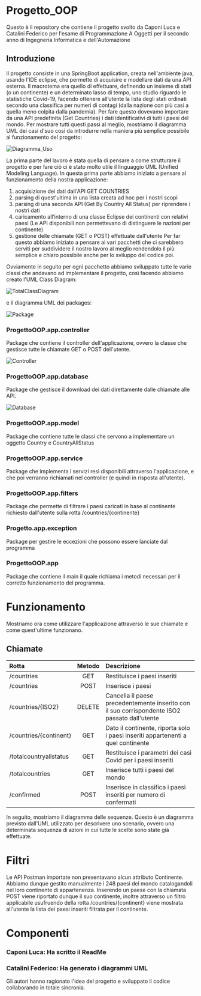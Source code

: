 # Progetto_OOP
Questo è il repository che contiene il progetto svolto da Caponi Luca e Catalini Federico 
per l'esame di Programmazione A Oggetti per il secondo anno di Ingegneria Informatica e dell'Automazione

## Introduzione
Il progetto consiste in una SpringBoot application, creata nell'ambiente java, usando l'IDE eclipse, che permette di acquisire e modellare dati da una API esterna. Il macrotema era quello di effettuare, definendo un insieme di stati (o un continente) e un determinato lasso di tempo, uno studio riguardo le statistiche Covid-19, facendo ottenere all’utente la lista degli stati ordinati secondo una classifica per numeri di contagi (dalla nazione con più casi a quella meno colpita dalla pandemia). Per fare questo dovevamo importare da una API predefinita (Get Countries) i dati identificativi di tutti i paesi del mondo. 
Per mostrare tutti questi passi al meglio, mostriamo il diagramma UML dei casi d'suo così da introdurre nella maniera più semplice possibile al funzionamento del progetto:

![Diagramma_Uso](https://user-images.githubusercontent.com/64077382/97055743-bb2d2b80-1587-11eb-8262-c1001011535e.png)



La prima parte del lavoro è stata quella di pensare a come strutturare il progetto e per fare ciò ci è stato molto utile il linguaggio UML (Unified Modeling Language). In questa prima parte abbiamo iniziato a pensare al funzionamento della nostra applicazione:
1.	acquisizione dei dati dall'API GET COUNTRIES
2.	parsing di quest'ultima in una lista creata ad hoc per i nostri scopi
3.	parsing di una seconda API (Get By Country All Status) per riprendere i nostri dati
4.	caricamento all’interno di una classe Eclipse dei continenti con relativi paesi (Le API disponibili non permettevano di distinguere le nazioni per continente)   
5.	gestione delle chiamate (GET o POST) effettuate dall'utente
Per far questo abbiamo iniziato a pensare ai vari pacchetti che ci sarebbero serviti per suddividere il nostro lavoro al meglio rendendolo il più semplice e chiaro possibile anche per lo sviluppo del codice poi.


Ovviamente in seguito per ogni pacchetto abbiamo sviluppato tutte le varie classi che andavano ad implementare il progetto, così facendo abbiamo creato l'UML Class Diagram:

![TotalClassDiagram](https://user-images.githubusercontent.com/64077382/97055924-10693d00-1588-11eb-887e-5955cdeeb761.png)

e il diagramma UML dei packages:

![Package](https://user-images.githubusercontent.com/64077382/97056034-4c9c9d80-1588-11eb-9e38-cc1a7ccc3187.png)




### ProgettoOOP.app.controller
Package che contiene il controller dell'applicazione, ovvero la classe che gestisce tutte le chiamate GET o POST dell'utente.

![Controller](https://user-images.githubusercontent.com/64077382/97056185-a7ce9000-1588-11eb-821c-5c3a307461f9.png)


### ProgettoOOP.app.database
Package che gestisce il download dei dati direttamente dalle chiamate alle API.

![Database](https://user-images.githubusercontent.com/64077382/97056231-c2a10480-1588-11eb-8122-3fd7a32dbd8e.png)


### ProgettoOOP.app.model
Package che contiene tutte le classi che servono a implementare un oggetto Country e CountryAllStatus


### ProgettoOOP.app.service
Package che implementa i servizi resi disponibili attraverso l'applicazione, e che poi verranno richiamati nel controller (e quindi in risposta all'utente).

### ProgettoOOP.app.filters
Package che permette di filtrare i paesi caricati in base al continente richiesto dall'utente sulla rotta /countries/{continente}

### Progetto.app.exception
Package per gestire le eccezioni che possono essere lanciate dal programma

### ProgettoOOP.app
Package che contiene il main il quale richiama i metodi necessari per il corretto funzionamento del programma.


# Funzionamento
Mostriamo ora come utilizzare l'applicazione attraverso le sue chiamate e come quest'ultime funzionano.

## Chiamate
| Rotta| Metodo | Descrizione |
| :------------- |:----:| :------------- |
| /countries | GET  | Restituisce i paesi inseriti |
| /countries | POST  | Inserisce i paesi |
| /countries/{ISO2} | DELETE  | Cancella il paese precedentemente inserito con il suo corrispondente ISO2 passato dall'utente|
| /countries/{continent}| GET | Dato il continente, riporta solo i paesi inseriti appartenenti a quel continente|
| /totalcountryallstatus | GET  | Restituisce i parametri dei casi Covid per i paesi inseriti |
| /totalcountries | GET  | Inserisce tutti i paesi del mondo |
| /confirmed | POST  | Inserisce in classifica i paesi inseriti per numero di confermati|



In seguito, mostriamo il diagramma delle sequenze. Questo è un diagramma previsto dall'UML utilizzato per descrivere uno scenario, 
ovvero una determinata sequenza di azioni in cui tutte le scelte sono state già effettuate.


 # Filtri
 Le API Postman importate non presentavano alcun attributo Continente. Abbiamo dunque gestito manualmente i 248 paesi del mondo catalogandoli nel loro continente di appartenenza.
Inserendo un paese con la chiamata POST viene riportato dunque il suo continente, inoltre attraverso un filtro applicabile usufruendo della rotta /countries/{continent} viene mostrata all'utente la lista dei paesi inseriti filtrata per il continente.


# Componenti

### Caponi Luca: Ha scritto il ReadMe
### Catalini Federico: Ha generato i diagrammi UML

Gli autori hanno ragionato l'idea del progetto e sviluppato il codice 
collaborando in totale sincronia.  



















